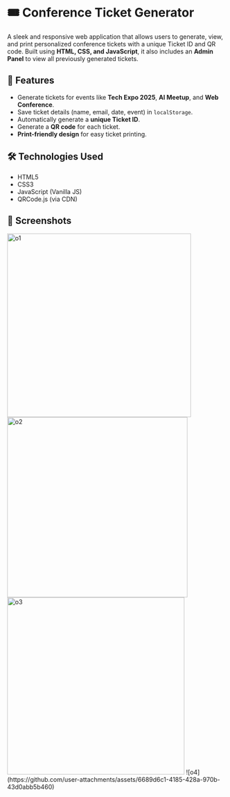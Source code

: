 # 🎟️ Conference Ticket Generator

A sleek and responsive web application that allows users to generate, view, and print personalized conference tickets with a unique Ticket ID and QR code. Built using **HTML, CSS, and JavaScript**, it also includes an **Admin Panel** to view all previously generated tickets.

## 🚀 Features

- Generate tickets for events like **Tech Expo 2025**, **AI Meetup**, and **Web Conference**.
- Save ticket details (name, email, date, event) in `localStorage`.
- Automatically generate a **unique Ticket ID**.
- Generate a **QR code** for each ticket.
- **Print-friendly design** for easy ticket printing.
## 🛠️ Technologies Used

- HTML5
- CSS3
- JavaScript (Vanilla JS)
- QRCode.js (via CDN)

## 📸 Screenshots

<img width="424" alt="o1" src="https://github.com/user-attachments/assets/c89e550b-3cfb-4dcb-ac77-f6324595aebd" />
<img width="416" alt="o2" src="https://github.com/user-attachments/assets/7cead301-06a7-4185-8026-78861cb2d31e" />
<img width="409" alt="o3" src="https://github.com/user-attachments/assets/66dff12e-d16c-4eab-a360-d61b8f61f0cd" />
![o4](https://github.com/user-attachments/assets/6689d6c1-4185-428a-970b-43d0abb5b460)

